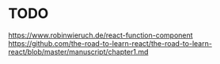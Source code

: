 # TODO
https://www.robinwieruch.de/react-function-component
https://github.com/the-road-to-learn-react/the-road-to-learn-react/blob/master/manuscript/chapter1.md